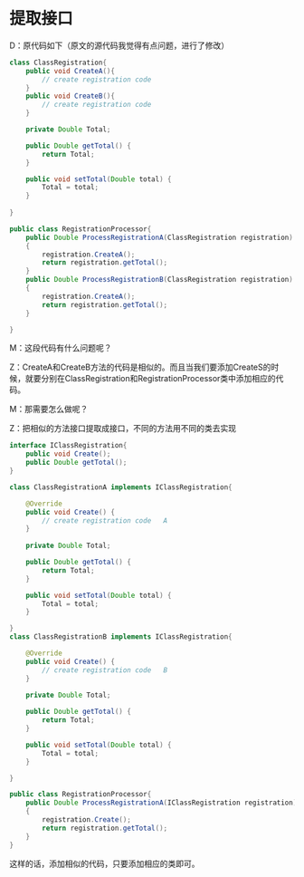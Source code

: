 # 提取接口    

D：原代码如下（原文的源代码我觉得有点问题，进行了修改）

```java
class ClassRegistration{
    public void CreateA(){
    	// create registration code
    }
    public void CreateB(){
    	// create registration code
    }

    private Double Total;

	public Double getTotal() {
		return Total;
	}

	public void setTotal(Double total) {
		Total = total;
	}
    
}

public class RegistrationProcessor{
    public Double ProcessRegistrationA(ClassRegistration registration)
    {
        registration.CreateA();
        return registration.getTotal();
    }
    public Double ProcessRegistrationB(ClassRegistration registration)
    {
    	registration.CreateA();
    	return registration.getTotal();
    }

}
```

M：这段代码有什么问题呢？

Z：CreateA和CreateB方法的代码是相似的。而且当我们要添加CreateS的时候，就要分别在ClassRegistration和RegistrationProcessor类中添加相应的代码。   

M：那需要怎么做呢？

Z：把相似的方法接口提取成接口，不同的方法用不同的类去实现

```java
interface IClassRegistration{
	public void Create();
	public Double getTotal();
}

class ClassRegistrationA implements IClassRegistration{

	@Override
	public void Create() {
    	// create registration code   A
	}
    
    private Double Total;

	public Double getTotal() {
		return Total;
	}

	public void setTotal(Double total) {
		Total = total;
	}

}
class ClassRegistrationB implements IClassRegistration{

	@Override
	public void Create() {
    	// create registration code   B
	}
    
    private Double Total;

	public Double getTotal() {
		return Total;
	}

	public void setTotal(Double total) {
		Total = total;
	}

}

public class RegistrationProcessor{
    public Double ProcessRegistrationA(IClassRegistration registration)
    {
        registration.Create();
        return registration.getTotal();
    }
}
```

这样的话，添加相似的代码，只要添加相应的类即可。   

